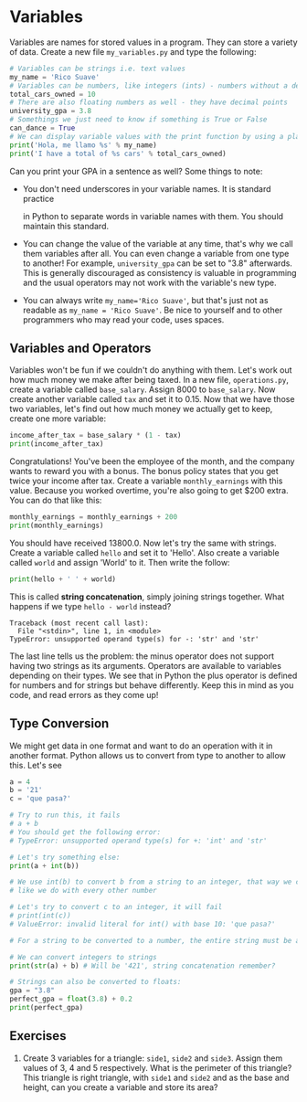# Variables

Variables are names for stored values in a program. They can store a variety of data. Create a new file `my_variables.py` and type the following:

```python
# Variables can be strings i.e. text values
my_name = 'Rico Suave'
# Variables can be numbers, like integers (ints) - numbers without a decimal point
total_cars_owned = 10
# There are also floating numbers as well - they have decimal points
university_gpa = 3.8
# Somethings we just need to know if something is True or False
can_dance = True
# We can display variable values with the print function by using a placeholder and substituting them
print('Hola, me llamo %s' % my_name)
print('I have a total of %s cars' % total_cars_owned)
```

Can you print your GPA in a sentence as well? Some things to note:

* You don't need underscores in your variable names. It is standard practice

  in Python to separate words in variable names with them. You should maintain this standard.

* You can change the value of the variable at any time, that's why we call them variables after all. You can even change a variable from one type to another! For example, `university_gpa` can be set to "3.8" afterwards. This is generally discouraged as consistency is valuable in programming and the usual operators may not work with the variable's new type.
* You can always write `my_name='Rico Suave'`, but that's just not as readable as `my_name = 'Rico Suave'`. Be nice to yourself and to other programmers who may read your code, uses spaces.

## Variables and Operators

Variables won't be fun if we couldn't do anything with them. Let's work out how much money we make after being taxed. In a new file, `operations.py`, create a variable called `base_salary`. Assign 8000 to `base_salary`. Now create another variable called `tax` and set it to 0.15. Now that we have those two variables, let's find out how much money we actually get to keep, create one more variable:

```python
income_after_tax = base_salary * (1 - tax)
print(income_after_tax)
```

Congratulations! You've been the employee of the month, and the company wants to reward you with a bonus. The bonus policy states that you get twice your income after tax. Create a variable `monthly_earnings` with this value. Because you worked overtime, you're also going to get $200 extra. You can do that like this:

```python
monthly_earnings = monthly_earnings + 200
print(monthly_earnings)
```

You should have received 13800.0. Now let's try the same with strings. Create a variable called `hello` and set it to 'Hello'. Also create a variable called `world` and assign 'World' to it. Then write the follow:

```python
print(hello + ' ' + world)
```

This is called **string concatenation**, simply joining strings together. What happens if we type `hello - world` instead?

```text
Traceback (most recent call last):
  File "<stdin>", line 1, in <module>
TypeError: unsupported operand type(s) for -: 'str' and 'str'
```

The last line tells us the problem: the minus operator does not support having two strings as its arguments. Operators are available to variables depending on their types. We see that in Python the plus operator is defined for numbers and for strings but behave differently. Keep this in mind as you code, and read errors as they come up!

## Type Conversion

We might get data in one format and want to do an operation with it in another format. Python allows us to convert from type to another to allow this. Let's see

```python
a = 4
b = '21'
c = 'que pasa?'

# Try to run this, it fails
# a + b
# You should get the following error:
# TypeError: unsupported operand type(s) for +: 'int' and 'str'

# Let's try something else:
print(a + int(b))

# We use int(b) to convert b from a string to an integer, that way we can add it
# like we do with every other number

# Let's try to convert c to an integer, it will fail
# print(int(c))
# ValueError: invalid literal for int() with base 10: 'que pasa?'

# For a string to be converted to a number, the entire string must be a number

# We can convert integers to strings
print(str(a) + b) # Will be '421', string concatenation remember?

# Strings can also be converted to floats:
gpa = "3.8"
perfect_gpa = float(3.8) + 0.2
print(perfect_gpa)
```

## Exercises

1. Create 3 variables for a triangle: `side1`, `side2` and `side3`. Assign them values of 3, 4 and 5 respectively. What is the perimeter of this triangle? This triangle is right triangle, with `side1` and `side2` and as the base and height, can you create a variable and store its area?


